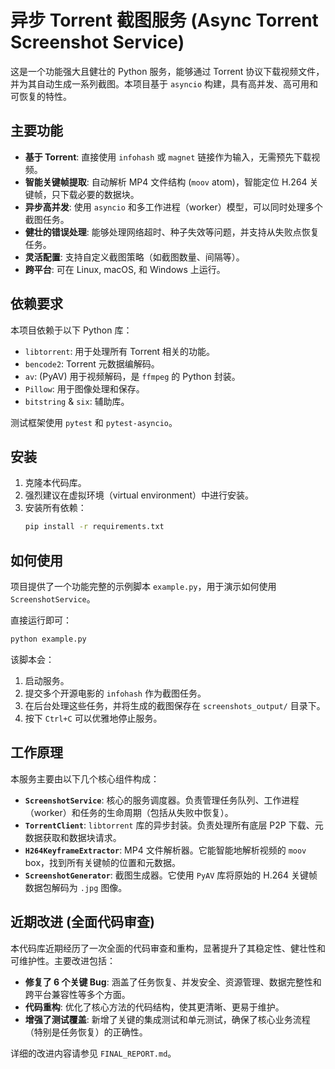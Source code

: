 # 异步 Torrent 截图服务 (Async Torrent Screenshot Service)

这是一个功能强大且健壮的 Python 服务，能够通过 Torrent 协议下载视频文件，并为其自动生成一系列截图。本项目基于 `asyncio` 构建，具有高并发、高可用和可恢复的特性。

## 主要功能

- **基于 Torrent**: 直接使用 `infohash` 或 `magnet` 链接作为输入，无需预先下载视频。
- **智能关键帧提取**: 自动解析 MP4 文件结构 (`moov` atom)，智能定位 H.264 关键帧，只下载必要的数据块。
- **异步高并发**: 使用 `asyncio` 和多工作进程（worker）模型，可以同时处理多个截图任务。
- **健壮的错误处理**: 能够处理网络超时、种子失效等问题，并支持从失败点恢复任务。
- **灵活配置**: 支持自定义截图策略（如截图数量、间隔等）。
- **跨平台**: 可在 Linux, macOS, 和 Windows 上运行。

## 依赖要求

本项目依赖于以下 Python 库：
- `libtorrent`: 用于处理所有 Torrent 相关的功能。
- `bencode2`: Torrent 元数据编解码。
- `av`: (PyAV) 用于视频解码，是 `ffmpeg` 的 Python 封装。
- `Pillow`: 用于图像处理和保存。
- `bitstring` & `six`: 辅助库。

测试框架使用 `pytest` 和 `pytest-asyncio`。

## 安装

1. 克隆本代码库。
2. 强烈建议在虚拟环境（virtual environment）中进行安装。
3. 安装所有依赖：
   ```bash
   pip install -r requirements.txt
   ```

## 如何使用

项目提供了一个功能完整的示例脚本 `example.py`，用于演示如何使用 `ScreenshotService`。

直接运行即可：
```bash
python example.py
```

该脚本会：
1. 启动服务。
2. 提交多个开源电影的 `infohash` 作为截图任务。
3. 在后台处理这些任务，并将生成的截图保存在 `screenshots_output/` 目录下。
4. 按下 `Ctrl+C` 可以优雅地停止服务。

## 工作原理

本服务主要由以下几个核心组件构成：

- **`ScreenshotService`**: 核心的服务调度器。负责管理任务队列、工作进程（worker）和任务的生命周期（包括从失败中恢复）。
- **`TorrentClient`**: `libtorrent` 库的异步封装。负责处理所有底层 P2P 下载、元数据获取和数据块请求。
- **`H264KeyframeExtractor`**: MP4 文件解析器。它能智能地解析视频的 `moov` box，找到所有关键帧的位置和元数据。
- **`ScreenshotGenerator`**: 截图生成器。它使用 `PyAV` 库将原始的 H.264 关键帧数据包解码为 `.jpg` 图像。

## 近期改进 (全面代码审查)

本代码库近期经历了一次全面的代码审查和重构，显著提升了其稳定性、健壮性和可维护性。主要改进包括：
- **修复了 6 个关键 Bug**: 涵盖了任务恢复、并发安全、资源管理、数据完整性和跨平台兼容性等多个方面。
- **代码重构**: 优化了核心方法的代码结构，使其更清晰、更易于维护。
- **增强了测试覆盖**: 新增了关键的集成测试和单元测试，确保了核心业务流程（特别是任务恢复）的正确性。

详细的改进内容请参见 `FINAL_REPORT.md`。
